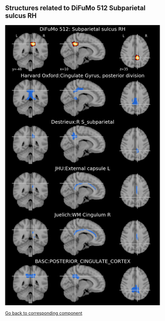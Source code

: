 


## Structures related to DiFuMo 512 Subparietal sulcus RH

![358](358.jpg "Structures related to DiFuMo 512 Subparietal sulcus RH")

[Go back to corresponding component](https://parietal-inria.github.io/DiFuMo/512/html/358.html)